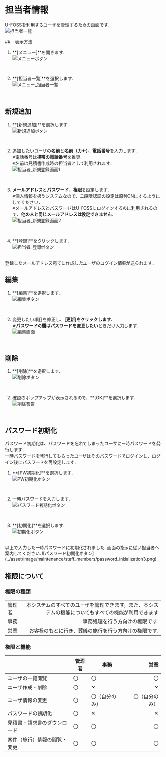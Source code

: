 # 担当者情報

U-FOSSを利用するユーザを管理するための画面です.  
 ![担当者一覧](../asset/image/maintenance/staff_members/staff_members.png)
<br>

##　表示方法
1. **[メニュー]**を開きます.  
 ![メニューボタン](../asset/image/maintenance/staff_members/menu_button.png)
<br>


2. **[担当者一覧]**を選択します.  
 ![メニュー_担当者一覧](../asset/image/maintenance/staff_members/menu_select_staff.png)
<br>


## 新規追加  
1. **[新規追加]**を選択します.  
 ![新規追加ボタン](../asset/image/maintenance/staff_members/insert_button.png)
<br>
  

2. 追加したいユーザの**名前**と**名前（カナ）**、**電話番号**を入力します.   
※電話番号は**携帯の電話番号**を推奨.   
※名前は見積書作成時の担当者として利用されます.  
 ![担当者_新規登録画面1](../asset/image/maintenance/staff_members/insert_view1.png)
<br>
  

3. **メールアドレス**と**パスワード**、**権限**を設定します.  
※個人情報を扱うシステムなので、二段階認証の設定は原則ONにするようにしてください．  
※メールアドレスとパスワードはU-FOSSにログインするのに利用されるので、**他の人と同じメールアドレスは設定できません**.  
 ![担当者_新規登録画面2](../asset/image/maintenance/staff_members/insert_view2.png)
<br>
  

4. **[登録]**をクリックします.  
 ![担当者_登録ボタン](../asset/image/maintenance/staff_members/entry_button.png)
<br>
登録したメールアドレス宛てに作成したユーザのログイン情報が送られます．  
 
## 編集  
1. **[編集]**を選択します.  
 ![編集ボタン](../asset/image/maintenance/staff_members/edit_button.png)
<br>

2. 変更したい項目を修正し、**[更新]**をクリックします.  
※パスワードの欄は**パスワードを変更したい**ときだけ入力します.  
 ![編集画面](../asset/image/maintenance/staff_members/edit_view.png)
<br>

## 削除  
1. **[削除]**を選択します.  
 ![削除ボタン](../asset/image/maintenance/staff_members/delete_button.png)
<br>

2. 確認のポップアップが表示されるので、**[OK]**を選択します.  
 ![削除警告](../asset/image/maintenance/staff_members/alert.png)
<br>


## パスワード初期化  
パスワード初期化は、パスワードを忘れてしまったユーザに一時パスワードを発行します.  
一時パスワードを発行してもらったユーザはそのパスワードでログインし、ログイン後にパスワードを再設定します.  

1. **[PW初期化]**を選択します.  
 ![PW初期化ボタン](../asset/image/maintenance/staff_members/password_initialization_button.png)
<br>

2. 一時パスワードを入力します.  
 ![パスワード初期化ボタン](../asset/image/maintenance/staff_members/password_initialization1.png)
<br>

3. **[初期化]**を選択します.  
 ![初期化ボタン](../asset/image/maintenance/staff_members/password_initialization2.png)
<br>  
以上で入力した一時パスワードに初期化されました.  
画面の指示に従い担当者へ案内してください.  
 ![パスワード初期化ボタン](../asset/image/maintenance/staff_members/password_initialization3.png)
<br>


## 権限について  
### 権限の種類  
|     |    |
|:----|---:|
|管理者|本システムのすべてのユーザを管理できます。また、本システムの機能についてもすべての機能が利用できます|
|事務|事務処理を行う方向けの権限です.|
|営業|お客様のもとに行き、葬儀の施行を行う方向けの権限です.|


### 権限と機能  
|      |管理者|事務|営業|
|:-----|---- |----|---:|
|ユーザの一覧閲覧           |〇|〇|〇|
|ユーザ作成・削除           |〇|✕|✕|
|ユーザ情報の変更           |〇|〇（自分のみ）|〇（自分のみ）|
|パスワードの初期化         |〇|✕|✕|
|見積書・請求書のダウンロード|〇|〇|〇|
|案件（施行）情報の閲覧・変更|〇|〇|〇|
